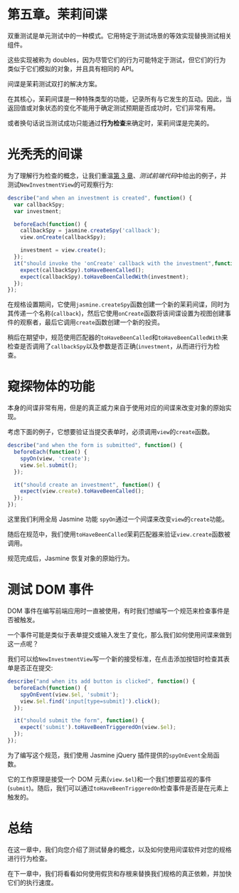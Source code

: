# 第五章。茉莉间谍

双重测试是单元测试中的一种模式。它用特定于测试场景的等效实现替换测试相关组件。

这些实现被称为 doubles，因为尽管它们的行为可能特定于测试，但它们的行为类似于它们模拟的对象，并且具有相同的 API。

间谍是茉莉测试双打的解决方案。

在其核心，茉莉间谍是一种特殊类型的功能，记录所有与它发生的互动。因此，当返回值或对象状态的变化不能用于确定测试预期是否成功时，它们非常有用。

或者换句话说当测试成功只能通过**行为检查**来确定时，茉莉间谍是完美的。

# 光秃秃的间谍

为了理解行为检查的概念，让我们重温[第 3 章](3.html "Chapter 3. Testing Frontend Code")、*测试前端代码*中给出的例子，并测试`NewInvestmentView`的可观察行为:

```js
describe("and when an investment is created", function() {
  var callbackSpy;
  var investment;

  beforeEach(function() {
    callbackSpy = jasmine.createSpy('callback');
    view.onCreate(callbackSpy);

    investment = view.create();
  });
  it("should invoke the 'onCreate' callback with the investment",function() {
    expect(callbackSpy).toHaveBeenCalled();
    expect(callbackSpy).toHaveBeenCalledWith(investment);
  });
});
```

在规格设置期间，它使用`jasmine.createSpy`函数创建一个新的茉莉间谍，同时为其传递一个名称(`callback`)，然后它使用`onCreate`函数将该间谍设置为视图创建事件的观察者，最后它调用`create`函数创建一个新的投资。

稍后在期望中，规范使用匹配器的`toHaveBeenCalled`和`toHaveBeenCalledWith`来检查是否调用了`callbackSpy`以及参数是否正确(`investment`，从而进行行为检查。

# 窥探物体的功能

本身的间谍非常有用，但是的真正威力来自于使用对应的间谍来改变对象的原始实现。

考虑下面的例子，它想要验证当提交表单时，必须调用`view`的`create`函数。

```js
describe("and when the form is submitted", function() {
  beforeEach(function() {
    spyOn(view, 'create');
    view.$el.submit();
  });

  it("should create an investment", function() {
    expect(view.create).toHaveBeenCalled();
  });
});
```

这里我们利用全局 Jasmine 功能 `spyOn`通过一个间谍来改变`view`的`create`功能。

随后在规范中，我们使用`toHaveBeenCalled`茉莉匹配器来验证`view.create`函数被调用。

规范完成后，Jasmine 恢复对象的原始行为。

# 测试 DOM 事件

DOM 事件在编写前端应用时一直被使用，有时我们想编写一个规范来检查事件是否被触发。

一个事件可能是类似于表单提交或输入发生了变化，那么我们如何使用间谍来做到这一点呢？

我们可以给`NewInvestmentView`写一个新的接受标准，在点击添加按钮时检查其表单是否正在提交:

```js
describe("and when its add button is clicked", function() {
  beforeEach(function() {
    spyOnEvent(view.$el, 'submit');
    view.$el.find('input[type=submit]').click();
  });

  it("should submit the form", function() {
    expect('submit').toHaveBeenTriggeredOn(view.$el);
  });
});
```

为了编写这个规范，我们使用 Jasmine jQuery 插件提供的`spyOnEvent`全局函数。

它的工作原理是接受一个 DOM 元素(`view.$el`)和一个我们想要监视的事件(`submit`)。随后，我们可以通过`toHaveBeenTriggeredOn`检查事件是否是在元素上触发的。

# 总结

在这一章中，我们向您介绍了测试替身的概念，以及如何使用间谍软件对您的规格进行行为检查。

在下一章中，我们将看看如何使用假货和存根来替换我们规格的真正依赖，并加快它们的执行速度。